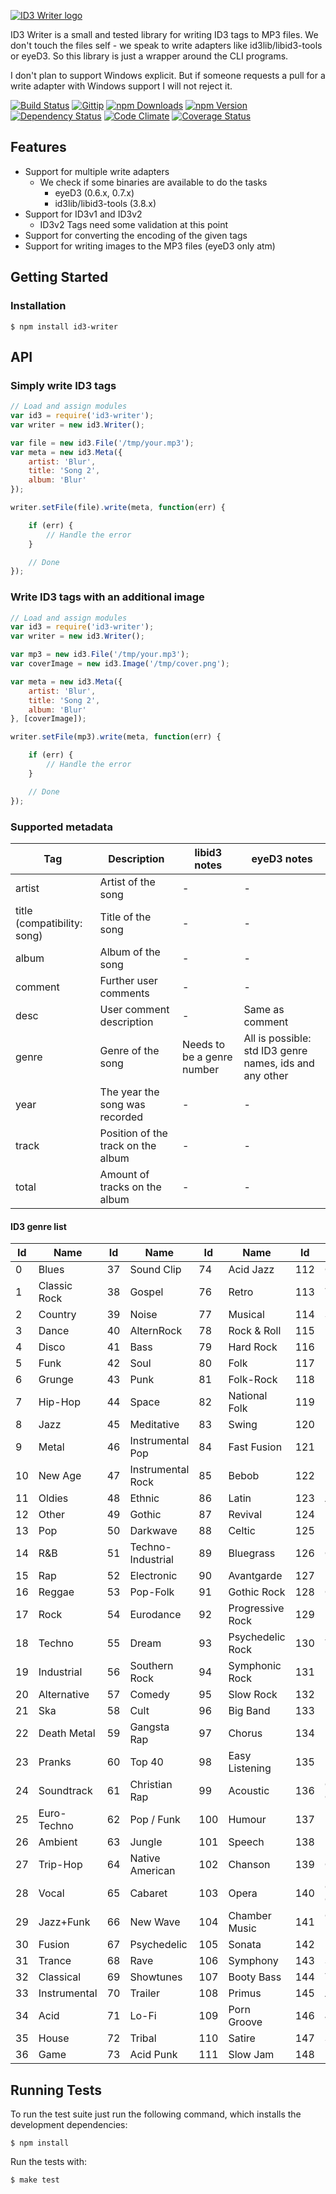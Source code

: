 [![ID3 Writer logo](https://raw.githubusercontent.com/Jack12816/id3-writer/master/logo.png)]()

ID3 Writer is a small and tested library for writing ID3 tags to MP3
files. We don't touch the files self - we speak to write adapters like
id3lib/libid3-tools or eyeD3. So this library is just a wrapper around the CLI programs.

I don't plan to support Windows explicit. But if someone requests a pull
for a write adapter with Windows support I will not reject it.

[![Build Status](http://img.shields.io/travis/Jack12816/id3-writer.svg)](http://travis-ci.org/Jack12816/id3-writer)
[![Gittip](http://img.shields.io/gittip/Jack12816.png)](https://www.gittip.com/Jack12816/)
[![npm Downloads](http://img.shields.io/npm/dm/id3-writer.svg)](https://www.npmjs.org/package/id3-writer)
[![npm Version](http://img.shields.io/npm/v/id3-writer.svg)](https://www.npmjs.org/package/id3-writer)
[![Dependency Status](https://david-dm.org/jack12816/id3-writer.png)](https://david-dm.org/jack12816/id3-writer)
[![Code Climate](https://codeclimate.com/github/Jack12816/id3-writer/badges/gpa.svg)](https://codeclimate.com/github/Jack12816/id3-writer)
[![Coverage Status](https://coveralls.io/repos/Jack12816/id3-writer/badge.png)](https://coveralls.io/r/Jack12816/id3-writer)

## Features

* Support for multiple write adapters
    * We check if some binaries are available to do the tasks
        * eyeD3 (0.6.x, 0.7.x)
        * id3lib/libid3-tools (3.8.x)
* Support for ID3v1 and ID3v2
    * ID3v2 Tags need some validation at this point
* Support for converting the encoding of the given tags
* Support for writing images to the MP3 files (eyeD3 only atm)

## Getting Started

### Installation

    $ npm install id3-writer

## API

### Simply write ID3 tags

```js
// Load and assign modules
var id3 = require('id3-writer');
var writer = new id3.Writer();

var file = new id3.File('/tmp/your.mp3');
var meta = new id3.Meta({
    artist: 'Blur',
    title: 'Song 2',
    album: 'Blur'
});

writer.setFile(file).write(meta, function(err) {

    if (err) {
        // Handle the error
    }

    // Done
});
```

### Write ID3 tags with an additional image

```js
// Load and assign modules
var id3 = require('id3-writer');
var writer = new id3.Writer();

var mp3 = new id3.File('/tmp/your.mp3');
var coverImage = new id3.Image('/tmp/cover.png');

var meta = new id3.Meta({
    artist: 'Blur',
    title: 'Song 2',
    album: 'Blur'
}, [coverImage]);

writer.setFile(mp3).write(meta, function(err) {

    if (err) {
        // Handle the error
    }

    // Done
});
```

### Supported metadata

| Tag                         | Description                          | libid3 notes                 | eyeD3 notes                                               |
| --------------------------- | ------------------------------------ | ---------------------------- | --------------------------------------------------------- |
| artist                      | Artist of the song                   | -                            | -                                                         |
| title (compatibility: song) | Title of the song                    | -                            | -                                                         |
| album                       | Album of the song                    | -                            | -                                                         |
| comment                     | Further user comments                | -                            | -                                                         |
| desc                        | User comment description             | -                            | Same as comment                                           |
| genre                       | Genre of the song                    | Needs to be a genre number   | All is possible: std ID3 genre names, ids and any other   |
| year                        | The year the song was recorded       | -                            | -                                                         |
| track                       | Position of the track on the album   | -                            | -                                                         |
| total                       | Amount of tracks on the album        | -                            | -                                                         |

#### ID3 genre list

| Id   | Name                | Id   | Name                | Id    | Name                     | Id    | Name                     |
| ---- | ------------------- | ---- | ------------------- | ----- | ------------------------ | ----- | ------------------------ |
| 0    | Blues               | 37   | Sound Clip          | 74    | Acid Jazz                | 112   | Club                     |
| 1    | Classic Rock        | 38   | Gospel              | 76    | Retro                    | 113   | Tango                    |
| 2    | Country             | 39   | Noise               | 77    | Musical                  | 114   | Samba                    |
| 3    | Dance               | 40   | AlternRock          | 78    | Rock & Roll              | 115   | Folklore                 |
| 4    | Disco               | 41   | Bass                | 79    | Hard Rock                | 116   | Ballad                   |
| 5    | Funk                | 42   | Soul                | 80    | Folk                     | 117   | Power Ballad             |
| 6    | Grunge              | 43   | Punk                | 81    | Folk-Rock                | 118   | Rhythmic Soul            |
| 7    | Hip-Hop             | 44   | Space               | 82    | National Folk            | 119   | Freestyle                |
| 8    | Jazz                | 45   | Meditative          | 83    | Swing                    | 120   | Duet                     |
| 9    | Metal               | 46   | Instrumental Pop    | 84    | Fast  Fusion             | 121   | Punk Rock                |
| 10   | New Age             | 47   | Instrumental Rock   | 85    | Bebob                    | 122   | Drum Solo                |
| 11   | Oldies              | 48   | Ethnic              | 86    | Latin                    | 123   | A Cappella               |
| 12   | Other               | 49   | Gothic              | 87    | Revival                  | 124   | Euro-House               |
| 13   | Pop                 | 50   | Darkwave            | 88    | Celtic                   | 125   | Dance Hall               |
| 14   | R&B                 | 51   | Techno-Industrial   | 89    | Bluegrass                | 126   | Goa                      |
| 15   | Rap                 | 52   | Electronic          | 90    | Avantgarde               | 127   | Drum & Bass              |
| 16   | Reggae              | 53   | Pop-Folk            | 91    | Gothic Rock              | 128   | Club-House               |
| 17   | Rock                | 54   | Eurodance           | 92    | Progressive Rock         | 129   | Hardcore                 |
| 18   | Techno              | 55   | Dream               | 93    | Psychedelic Rock         | 130   | Terror                   |
| 19   | Industrial          | 56   | Southern Rock       | 94    | Symphonic Rock           | 131   | Indie                    |
| 20   | Alternative         | 57   | Comedy              | 95    | Slow Rock                | 132   | BritPop                  |
| 21   | Ska                 | 58   | Cult                | 96    | Big Band                 | 133   | Negerpunk                |
| 22   | Death Metal         | 59   | Gangsta Rap         | 97    | Chorus                   | 134   | Polsk Punk               |
| 23   | Pranks              | 60   | Top 40              | 98    | Easy Listening           | 135   | Beat                     |
| 24   | Soundtrack          | 61   | Christian Rap       | 99    | Acoustic                 | 136   | Christian Gangsta Rap    |
| 25   | Euro-Techno         | 62   | Pop / Funk          | 100   | Humour                   | 137   | Heavy Metal              |
| 26   | Ambient             | 63   | Jungle              | 101   | Speech                   | 138   | Black Metal              |
| 27   | Trip-Hop            | 64   | Native American     | 102   | Chanson                  | 139   | Crossover                |
| 28   | Vocal               | 65   | Cabaret             | 103   | Opera                    | 140   | Contemporary Christian   |
| 29   | Jazz+Funk           | 66   | New Wave            | 104   | Chamber Music            | 141   | Christian Rock           |
| 30   | Fusion              | 67   | Psychedelic         | 105   | Sonata                   | 142   | Merengue                 |
| 31   | Trance              | 68   | Rave                | 106   | Symphony                 | 143   | Salsa                    |
| 32   | Classical           | 69   | Showtunes           | 107   | Booty Bass               | 144   | Thrash Metal             |
| 33   | Instrumental        | 70   | Trailer             | 108   | Primus                   | 145   | Anime                    |
| 34   | Acid                | 71   | Lo-Fi               | 109   | Porn Groove              | 146   | JPop                     |
| 35   | House               | 72   | Tribal              | 110   | Satire                   | 147   | Synthpop                 |
| 36   | Game                | 73   | Acid Punk           | 111   | Slow Jam                 | 148   | Rock/Pop                 |

## Running Tests

To run the test suite just run the following command, which installs the
development dependencies:

    $ npm install

Run the tests with:

    $ make test

